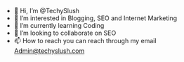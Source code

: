 - 👋 Hi, I’m @TechySlush
- 👀 I’m interested in Blogging, SEO and Internet Marketing
- 🌱 I’m currently learning Coding
- 💞️ I’m looking to collaborate on SEO 
- 📫 How to reach you can reach through my email Admin@techyslush.com

<!---
TechySlush/TechySlush is a ✨ special ✨ repository because its `README.md` (this file) appears on your GitHub profile.
Website : https://techyslush.com/
